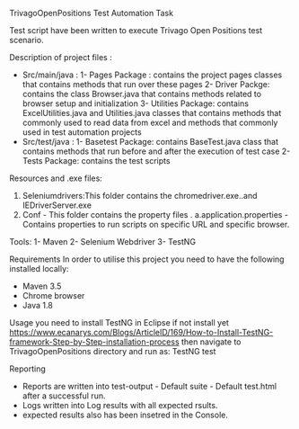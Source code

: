 TrivagoOpenPositions Test Automation Task

Test script have been written to execute Trivago Open Positions test scenario.

Description of project files :
* Src/main/java :
1- Pages Package : contains the project pages classes that contains methods that run over these pages 
2- Driver Packge: contains the class Browser.java that contains methods related to browser setup and initialization
3- Utilities Package: contains ExcelUtilities.java and Utilities.java classes that contains methods that commonly used to read data from excel and methods that commonly used in test automation projects 
* Src/test/java :
1- Basetest Package: contains BaseTest.java class that contains methods that run before and after the execution of test case
2- Tests Package: contains the test scripts


Resources and .exe files:
1. Seleniumdrivers:This folder contains the chromedriver.exe..and IEDriverServer.exe
2. Conf - This folder contains the property files .
a.application.properties - Contains properties to run scripts on specific URL and specific browser.

Tools:
1- Maven
2- Selenium Webdriver
3- TestNG

Requirements
In order to utilise this project you need to have the following installed locally:
* Maven 3.5
* Chrome browser
* Java 1.8

Usage
you need to install TestNG in Eclipse if not install yet
https://www.ecanarys.com/Blogs/ArticleID/169/How-to-Install-TestNG-framework-Step-by-Step-installation-process
then 
navigate to TrivagoOpenPositions directory and run as:  TestNG test



Reporting
* Reports  are written into test-output - Default suite - Default test.html after a successful run.
* Logs written into Log results with all expected rsults.
* expected results also has been insetred in the Console.

